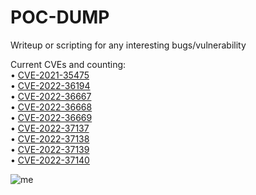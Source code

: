 # POC-DUMP
Writeup or scripting for any interesting bugs/vulnerability

Current CVEs and counting:
<br>• <a href="https://github.com/saitamang/POC-DUMP/tree/main/SAS/Environment%20Manager">CVE-2021-35475</a>
<br>• <a href="https://github.com/saitamang/POC-DUMP/tree/main/Centreon">CVE-2022-36194</a>
<br>• <a href="https://github.com/saitamang/POC-DUMP/tree/main/Garage%20Management%20System">CVE-2022-36667</a>
<br>• <a href="https://github.com/saitamang/POC-DUMP/tree/main/Garage%20Management%20System">CVE-2022-36668</a>
<br>• <a href="https://github.com/saitamang/POC-DUMP/tree/main/Hospital%20Information%20System">CVE-2022-36669</a>
<br>• <a href="https://github.com/saitamang/POC-DUMP/tree/main/PayMoney">CVE-2022-37137</a>
<br>• <a href="https://github.com/saitamang/POC-DUMP/blob/main/Loan%20Management%20System/README.md">CVE-2022-37138</a>
<br>• <a href="https://github.com/saitamang/POC-DUMP/blob/main/Loan%20Management%20System/README.md">CVE-2022-37139</a>
<br>• <a href="https://github.com/saitamang/POC-DUMP/tree/main/PayMoney">CVE-2022-37140</a>

<img src="https://www.hackthebox.eu/storage/avatars/712990507bcd9118705f55ffbf24554a.png" title="me">
